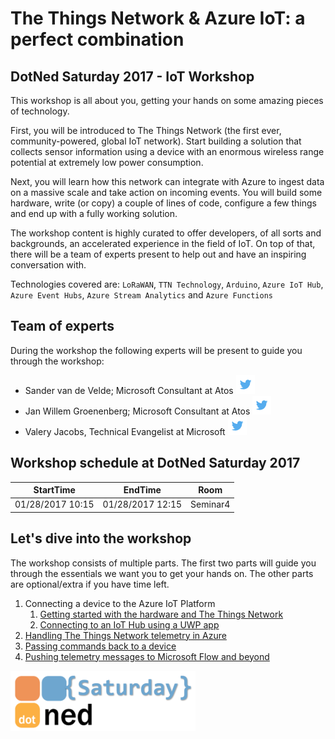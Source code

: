 # The Things Network & Azure IoT: a perfect combination
## DotNed Saturday 2017 - IoT Workshop

This workshop is all about you, getting your hands on some amazing pieces of technology. 

First, you will be introduced to The Things Network (the first ever, community-powered, global IoT network). Start building a solution that collects sensor information using a device with an enormous wireless range potential at extremely low power consumption. 

Next, you will learn how this network can integrate with Azure to ingest data on a massive scale and take action on incoming events. You will build some hardware, write (or copy) a couple of lines of code, configure a few things and end up with a fully working solution. 

The workshop content is highly curated to offer developers, of all sorts and backgrounds, an accelerated experience in the field of IoT. On top of that, there will be a team of experts present to help out and have an inspiring conversation with.

Technologies covered are: `LoRaWAN`, `TTN Technology`, `Arduino`, `Azure IoT Hub`, `Azure Event Hubs`, `Azure Stream Analytics` and `Azure Functions`

## Team of experts

During the workshop the following experts will be present to guide you through the workshop:

- Sander van de Velde; Microsoft Consultant at Atos [ ![Twitter](img/social/twitter.png) ](https://twitter.com/svelde)
- Jan Willem Groenenberg; Microsoft Consultant at Atos [ ![Twitter](img/social/twitter.png) ](https://twitter.com/jeeweetje)
- Valery Jacobs, Technical Evangelist at Microsoft [ ![Twitter](img/social/twitter.png) ](https://twitter.com/valeryjacobs)

## Workshop schedule at DotNed Saturday 2017
| StartTime | EndTime |  Room  |
| --------- | ------- | ------ |
| 01/28/2017 10:15 | 01/28/2017 12:15 | Seminar4 |

## Let's dive into the workshop

The workshop consists of multiple parts. The first two parts will guide you through the essentials we want you to get your hands on. 
The other parts are optional/extra if you have time left.

1. Connecting a device to the Azure IoT Platform
    1. [Getting started with the hardware and The Things Network](TheThingsNetwork.md)
    2. [Connecting to an IoT Hub using a UWP app](UwpToIotHub.md)
2. [Handling The Things Network telemetry in Azure](Azure.md)
3. [Passing commands back to a device](Commands.md)
4. [Pushing telemetry messages to Microsoft Flow and beyond](Flow.md)

![alt tag](img/logos/dotned-saturday.png)